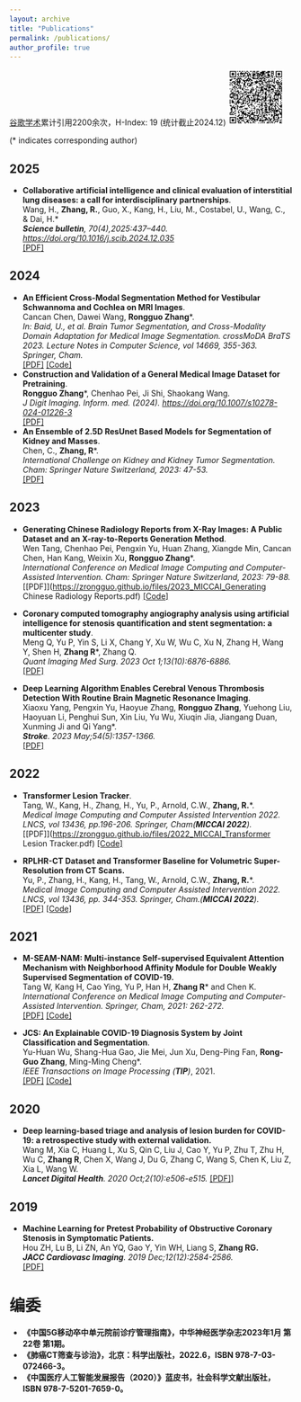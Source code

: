```yaml
---
layout: archive
title: "Publications"
permalink: /publications/
author_profile: true
---
```


[谷歌学术](https://scholar.google.com/citations?user=AcBtALAAAAAJ&hl=zh-CN)累计引用2200余次，H-Index: 19 (统计截止2024.12)
<img src="../images/xueshu.png" alt="Alt Text" width="100" height="100">

(\* indicates corresponding author)
## 2025
* <b>Collaborative artificial intelligence and clinical evaluation of interstitial lung diseases: a call for interdisciplinary partnerships</b>. <br>
Wang, H., <b>Zhang, R.</b>, Guo, X., Kang, H., Liu, M., Costabel, U., Wang, C., & Dai, H.\* <br> 
<i> <b>Science bulletin</b>, 70(4),2025:437–440. https://doi.org/10.1016/j.scib.2024.12.035</i> <br>
[[PDF]](https://zrongguo.github.io/files/2025-Collaborative-ScienceBulletin.pdf)

## 2024
* <b>An Efficient Cross-Modal Segmentation Method for Vestibular Schwannoma and Cochlea on MRI Images</b>. <br>
Cancan Chen, Dawei Wang, <b>Rongguo Zhang</b>\*. <br>
<i>In: Baid, U., et al. Brain Tumor Segmentation, and Cross-Modality Domain Adaptation for Medical Image Segmentation. crossMoDA BraTS 2023. Lecture Notes in Computer Science, vol 14669, 355-363. Springer, Cham.</i> <br>
[[PDF]](https://zrongguo.github.io/files/2024_MICCAI_CrossMoDA.pdf)
[[Code]](https://github.com/zrongguo/crossMoDA)
* <b>Construction and Validation of a General Medical Image Dataset for Pretraining</b>. <br>
<b>Rongguo Zhang</b>\*, Chenhao Pei, Ji Shi, Shaokang Wang. <br>
<i> J Digit Imaging. Inform. med. (2024). https://doi.org/10.1007/s10278-024-01226-3 </i> <br>
[[PDF]](https://zrongguo.github.io/files/2024_JIIM_Pretrain.pdf)
* <b>An Ensemble of 2.5D ResUnet Based Models for Segmentation of Kidney and Masses</b>. <br>
Chen, C., <b>Zhang, R</b>\*. <br>
<i> International Challenge on Kidney and Kidney Tumor Segmentation. Cham: Springer Nature Switzerland, 2023: 47-53.</i> <br>
[[PDF]](https://zrongguo.github.io/files/2023_MICCAI_ResUnet.pdf)

## 2023
* <b>Generating Chinese Radiology Reports from X-Ray Images: A Public Dataset and an X-ray-to-Reports Generation Method</b>. <br>
Wen Tang, Chenhao Pei, Pengxin Yu, Huan Zhang, Xiangde Min, Cancan Chen, Han Kang, Weixin Xu, <b>Rongguo Zhang</b>\*. <br>
<i>International Conference on Medical Image Computing and Computer-Assisted Intervention. Cham: Springer Nature Switzerland, 2023: 79-88.</i> <br>
[[PDF]](https://zrongguo.github.io/files/2023_MICCAI_Generating Chinese Radiology Reports.pdf)
[[Code]](https://github.com/zrongguo/CN-X2RG)

* <b>Coronary computed tomography angiography analysis using artificial intelligence for stenosis quantification and stent segmentation: a multicenter study</b>. <br>
Meng Q, Yu P, Yin S, Li X, Chang Y, Xu W, Wu C, Xu N, Zhang H, Wang Y, Shen H, <b>Zhang R</b>\*, Zhang Q. <br>
<i>Quant Imaging Med Surg. 2023 Oct 1;13(10):6876-6886. </i><br>
[[PDF]](https://zrongguo.github.io/files/2023_QIMS_Coronary.pdf)

* <b>Deep Learning Algorithm Enables Cerebral Venous Thrombosis Detection With Routine Brain Magnetic Resonance Imaging</b>. <br>
Xiaoxu Yang, Pengxin Yu, Haoyue Zhang, <b>Rongguo Zhang</b>, Yuehong Liu, Haoyuan Li, Penghui Sun, Xin Liu, Yu Wu, Xiuqin Jia, Jiangang Duan, Xunming Ji and Qi Yang\*. <br>
<i> <b>Stroke</b>. 2023 May;54(5):1357-1366. </i><br>
[[PDF]](https://zrongguo.github.io/files/2023_Stroke_CVST.pdf)

## 2022
* <b>Transformer Lesion Tracker</b>. <br>
Tang, W., Kang, H., Zhang, H., Yu, P., Arnold, C.W., <b>Zhang, R.</b>\*. <br>
<i>Medical Image Computing and Computer Assisted Intervention 2022. LNCS, vol 13436, pp.196-206. Springer, Cham(**MICCAI 2022**).</i> <br>
[[PDF]](https://zrongguo.github.io/files/2022_MICCAI_Transformer Lesion Tracker.pdf)
[[Code]](https://github.com/zrongguo/Transformer-Lesion-Tracker)

* <b>RPLHR-CT Dataset and Transformer Baseline for Volumetric Super-Resolution from CT Scans.</b> <br>
Yu, P., Zhang, H., Kang, H., Tang, W., Arnold, C.W., <b>Zhang, R.</b>\*. <br>
<i>Medical Image Computing and Computer Assisted Intervention 2022. LNCS, vol 13436, pp. 344-353. Springer, Cham.(**MICCAI 2022**).</i><br>
[[PDF]](https://zrongguo.github.io/files/2022_MICCAI_RPLHR-CT.pdf)
[[Code]](https://github.com/zrongguo/RPLHR-CT)

## 2021
* <b>M-SEAM-NAM: Multi-instance Self-supervised Equivalent Attention Mechanism with Neighborhood Affinity Module for Double Weakly Supervised Segmentation of COVID-19.</b> <br>
Tang W,  Kang H, Cao Ying, Yu P, Han H, <b>Zhang R</b>\* and Chen K. <br>
<i> International Conference on Medical Image Computing and Computer-Assisted Intervention. Springer, Cham, 2021: 262-272.</i><br>
[[PDF]](https://zrongguo.github.io/files/2021_MICCAI_M-SEAM-NAM.pdf)
[[Code]](https://github.com/zrongguo/M-SEAM-NAM)

* <b>JCS: An Explainable COVID-19 Diagnosis System by Joint Classification and Segmentation</b>. <br>
Yu-Huan Wu, Shang-Hua Gao, Jie Mei, Jun Xu, Deng-Ping Fan, <b>Rong-Guo Zhang</b>, Ming-Ming Cheng\*. <br>
<i>IEEE Transactions on Image Processing (**TIP**)</i>, 2021. <br>
[[PDF]](https://zrongguo.github.io/files/2021_TIP_JCS.pdf)
[[Code]](https://github.com/zrongguo/JCS)

## 2020
* <b>Deep learning-based triage and analysis of lesion burden for COVID-19: a retrospective study with external validation.</b> <br>
Wang M, Xia C, Huang L, Xu S, Qin C, Liu J, Cao Y, Yu P, Zhu T, Zhu H, Wu C, <b>Zhang R</b>, Chen X, Wang J, Du G, Zhang C, Wang S, Chen K, Liu Z, Xia L, Wang W. <br>
<i><b>Lancet Digital Health</b>. 2020 Oct;2(10):e506-e515.</i>
[[PDF]](https://zrongguo.github.io/files/2020_Lancet_COVID-19.pdf)]

## 2019
* <b>Machine Learning for Pretest Probability of Obstructive Coronary Stenosis in Symptomatic Patients.</b> <br>
Hou ZH, Lu B, Li ZN, An YQ, Gao Y, Yin WH, Liang S, <b>Zhang RG.</b> <br>
<i> <b>JACC Cardiovasc Imaging</b>. 2019 Dec;12(12):2584-2586.</i> <br>
[[PDF]](https://zrongguo.github.io/files/2019_JACC_ML.pdf)

# 编委
* <b>《中国5G移动卒中单元院前诊疗管理指南》，中华神经医学杂志2023年1月 第22卷 第1期。</b> <br>
* <b>《肺癌CT筛查与诊治》，北京：科学出版社，2022.6，ISBN 978-7-03-072466-3。</b> <br>
* <b>《中国医疗人工智能发展报告（2020）》蓝皮书，社会科学文献出版社，ISBN 978-7-5201-7659-0。</b> <br>



